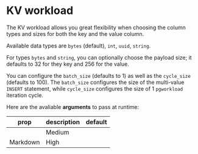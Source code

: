 # KV workload

The KV workload allows you great flexibility when choosing the column types and sizes for both the key and the value column.

Available data types are `bytes` (default), `int`, `uuid`, `string`.

For types `bytes` and `string`, you can optionally choose the payload size; it defaults to 32 for they key and 256 for the value.

You can configure the `batch_size` (defaults to 1) as well as the `cycle_size` (defaults to 100).
The `batch_size` configures the size of the multi-value `INSERT` statement, while `cycle_size` configures the size of 1 `pgworkload` iteration cycle.

Here are the avaliable **arguments** to pass at runtime:

| prop | description | default |
| -------- | ---------- | -- |
|      | Medium     |
| Markdown | High       |